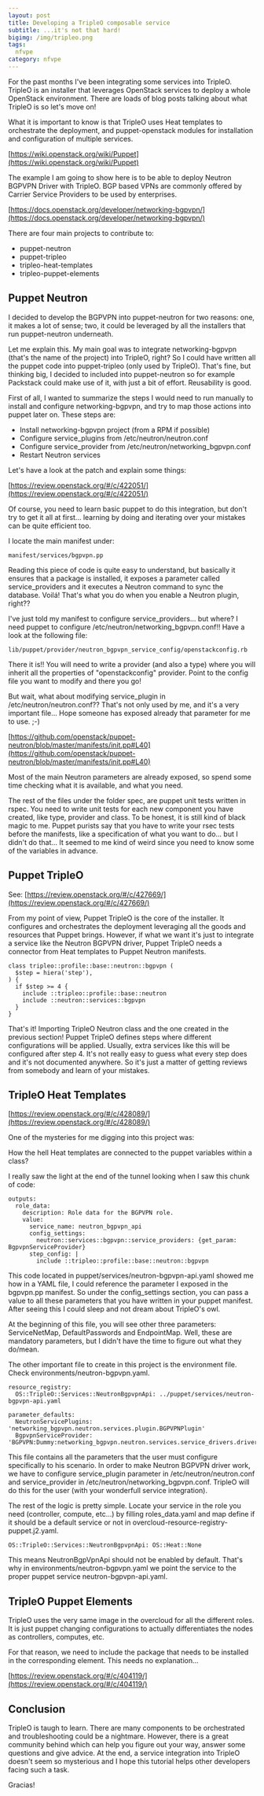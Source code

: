 ```yaml
---
layout: post
title: Developing a TripleO composable service
subtitle: ...it's not that hard!
bigimg: /img/tripleo.png
tags:
  nfvpe
category: nfvpe
---
```


For the past months I've been integrating some services into TripleO. TripleO is an installer that leverages OpenStack services to deploy a whole OpenStack environment. There are loads of blog posts talking about what TripleO is so let's move on!

What it is important to know is that TripleO uses Heat templates to orchestrate the deployment, and puppet-openstack modules for installation and configuration of multiple services.

[https://wiki.openstack.org/wiki/Puppet](https://wiki.openstack.org/wiki/Puppet)

The example I am going to show here is to be able to deploy Neutron BGPVPN Driver with TripleO. BGP based VPNs are commonly offered by Carrier Service Providers to be used by enterprises.

[https://docs.openstack.org/developer/networking-bgpvpn/](https://docs.openstack.org/developer/networking-bgpvpn/)

There are four main projects to contribute to:

* puppet-neutron
* puppet-tripleo
* tripleo-heat-templates
* tripleo-puppet-elements

## Puppet Neutron

I decided to develop the BGPVPN into puppet-neutron for two reasons: one, it makes a lot of sense; two, it could be leveraged by all the installers that run puppet-neutron underneath.

Let me explain this. My main goal was to integrate networking-bgpvpn (that's the name of the project) into TripleO, right? So I could have written all the puppet code into puppet-tripleo (only used by TripleO). That's fine, but thinking big, I decided to included into puppet-neutron so for example Packstack could make use of it, with just a bit of effort. Reusability is good.

First of all, I wanted to summarize the steps I would need to run manually to install and configure networking-bgpvpn, and try to map those actions into puppet later on. These steps are:

* Install networking-bgpvpn project (from a RPM if possible)
* Configure service_plugins from /etc/neutron/neutron.conf
* Configure service_provider from /etc/neutron/networking_bgpvpn.conf
* Restart Neutron services


Let's have a look at the patch and explain some things:

[https://review.openstack.org/#/c/422051/](https://review.openstack.org/#/c/422051/)

Of course, you need to learn basic puppet to do this integration, but don't try to get it all at first... learning by doing and iterating over your mistakes can be quite efficient too.

I locate the main manifest under:

~~~
manifest/services/bgpvpn.pp
~~~

Reading this piece of code is quite easy to understand, but basically it ensures that a package is installed, it exposes a parameter called service_providers and it executes a Neutron command to sync the database. Voilá! That's what you do when you enable a Neutron plugin, right??

I've just told my manifest to configure service_providers... but where? I need puppet to configure /etc/neutron/networking_bgpvpn.conf!! Have a look at the following file:

~~~
lib/puppet/provider/neutron_bgpvpn_service_config/openstackconfig.rb
~~~

There it is!! You will need to write a provider (and also a type) where you will inherit all the properties of "openstackconfig" provider. Point to the config file you want to modify and there you go!

But wait, what about modifying service_plugin in /etc/neutron/neutron.conf?? That's not only used by me, and it's a very important file... Hope someone has exposed already that parameter for me to use. ;-)

[https://github.com/openstack/puppet-neutron/blob/master/manifests/init.pp#L40](https://github.com/openstack/puppet-neutron/blob/master/manifests/init.pp#L40)

Most of the main Neutron parameters are already exposed, so spend some time checking what it is available, and what you need.

The rest of the files under the folder spec, are puppet unit tests written in rspec. You need to write unit tests for each new component you have created, like type, provider and class. To be honest, it is still kind of black magic to me. Puppet purists say that you have to write your rsec tests before the manifests, like a specification of what you want to do... but I didn't do that... It seemed to me kind of weird since you need to know some of the variables in advance.

## Puppet TripleO

See: [https://review.openstack.org/#/c/427669/](https://review.openstack.org/#/c/427669/)

From my point of view, Puppet TripleO is the core of the installer. It configures and orchestrates the deployment leveraging all the goods and resources that Puppet brings. However, if what we want it's just to integrate a service like the Neutron BGPVPN driver, Puppet TripleO needs a connector from Heat templates to Puppet Neutron manifests. 

~~~
class tripleo::profile::base::neutron::bgpvpn (
  $step = hiera('step'),
) {
  if $step >= 4 {
    include ::tripleo::profile::base::neutron
    include ::neutron::services::bgpvpn
  }
}
~~~

That's it! Importing TripleO Neutron class and the one created in the previous section! Puppet TripleO defines steps where different configurations will be applied. Usually, extra services like this will be configured after step 4. It's not really easy to guess what every step does and it's not documented anywhere. So it's just a matter of getting reviews from somebody and learn of your mistakes.

## TripleO Heat Templates

[https://review.openstack.org/#/c/428089/](https://review.openstack.org/#/c/428089/)

One of the mysteries for me digging into this project was:

How the hell Heat templates are connected to the puppet variables within a class?

I really saw the light at the end of the tunnel looking when I saw this chunk of code:

~~~
outputs:
  role_data:
    description: Role data for the BGPVPN role.
    value:
      service_name: neutron_bgpvpn_api
      config_settings:
        neutron::services::bgpvpn::service_providers: {get_param: BgpvpnServiceProvider}
      step_config: |
        include ::tripleo::profile::base::neutron::bgpvpn
~~~

This code located in puppet/services/neutron-bgpvpn-api.yaml showed me how in a YAML file, I could reference the parameter I exposed in the bgpvpn.pp manifest.
So under the config_settings section, you can pass a value to all these parameters that you have written in your puppet manifest. After seeing this I could sleep and not dream about TripleO's owl.

At the beginning of this file, you will see other three parameters: ServiceNetMap, DefaultPasswords and EndpointMap. Well, these are mandatory parameters, but I didn't have the time to figure out what they do/mean. 

The other important file to create in this project is the environment file. Check environments/neutron-bgpvpn.yaml.

~~~
resource_registry:
  OS::TripleO::Services::NeutronBgpvpnApi: ../puppet/services/neutron-bgpvpn-api.yaml

parameter_defaults:
  NeutronServicePlugins: 'networking_bgpvpn.neutron.services.plugin.BGPVPNPlugin'
  BgpvpnServiceProvider: 'BGPVPN:Dummy:networking_bgpvpn.neutron.services.service_drivers.driver_api.BGPVPNDriver:default'
~~~

This file contains all the parameters that the user must configure specifically to his scenario. In order to make Neutron BGPVPN driver work, we have to configure service_plugin parameter in /etc/neutron/neutron.conf and service_provider in /etc/neutron/networking_bgpvpn.conf. TripleO will do this for the user (with your wonderfull service integration).

The rest of the logic is pretty simple. Locate your service in the role you need (controller, compute, etc...) by filling roles_data.yaml and map define if it should be a default service or not in overcloud-resource-registry-puppet.j2.yaml.

~~~
OS::TripleO::Services::NeutronBgpvpnApi: OS::Heat::None
~~~

This means NeutronBgpVpnApi should not be enabled by default. That's why in environments/neutron-bgpvpn.yaml we point the service to the proper puppet service neutron-bgpvpn-api.yaml.


## TripleO Puppet Elements

TripleO uses the very same image in the overcloud for all the different roles. It is just puppet changing configurations to actually differentiates the nodes as controllers, computes, etc.

For that reason, we need to include the package that needs to be installed in the corresponding element. This needs no explanation...

[https://review.openstack.org/#/c/404119/](https://review.openstack.org/#/c/404119/)


## Conclusion

TripleO is taugh to learn. There are many components to be orchestrated and troubleshooting could be a nightmare. However, there is a great community behind which can help you figure out your way, answer some questions and give advice. At the end, a service integration into TripleO doesn't seem so mysterious and I hope this tutorial helps other developers facing such a task.

Gracias!
